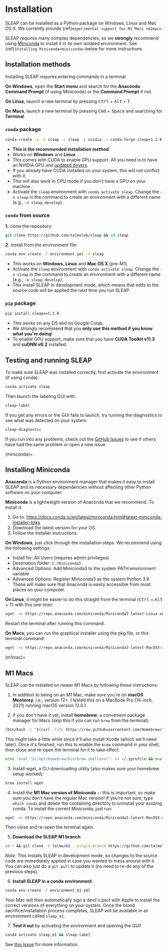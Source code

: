 # Installation

SLEAP can be installed as a Python package on Windows, Linux and Mac OS X. We currently provide {ref}`experimental support for M1 Macs <m1mac>`.

SLEAP requires many complex dependencies, so we **strongly** recommend using [Miniconda](https://https://docs.conda.io/en/latest/miniconda.html) to install it in its own isolated environment. See {ref}`Installing Miniconda<miniconda>` below for more instructions.

## Installation methods
Installing SLEAP requires entering commands in a terminal.

**On Windows**, open the **Start menu** and search for the **Anaconda Command Prompt** (if using Miniconda) or the **Command Prompt** if not.

**On Linux**, launch a new terminal by pressing <kbd>Ctrl</kbd> + <kbd>Alt</kbd> + <kbd>T</kbd>.

**On Macs**, launch a new terminal by pressing <kbd>Cmd</kbd> + <kbd>Space</kbd> and searching for **Terminal**.

### `conda` package
```bash
conda create -y -n sleap -c sleap -c nvidia -c conda-forge sleap=1.2.0
```
- **This is the recommended installation method**.
- Works on **Windows** and **Linux**.
- This comes with CUDA to enable GPU support. All you need is to have an NVIDIA GPU and [updated drivers](https://nvidia.com/drivers).
- If you already have CUDA installed on your system, this will not conflict with it.
- This will also work in CPU mode if you don't have a GPU on your machine.
- Activate the `sleap` environment with `conda activate sleap`. Change the `-n sleap` in the command to create an environment with a different name (e.g., `-n sleap_develop`).

### `conda` from source
**1.** clone the repository:
```bash
git clone https://github.com/talmolab/sleap && cd sleap
```
**2.** Install from the environment file:
```bash
conda env create -f environment.yml -n sleap
```
- This works on **Windows**, **Linux** and **Mac OS X** (pre-M1).
- Activate the `sleap` environment with `conda activate sleap`. Change the `-n sleap` in the command to create an environment with a different name (e.g., `-n sleap_develop`).
- This install SLEAP in development mode, which means that edits to the source code will be applied the next time you run SLEAP.

### `pip` package
```bash
pip install sleap==1.2.0
```
- This works on any OS and on Google Colab.
- We strongly recommend that you **only use this method if you know what you're doing**!
- To enable GPU support, make sure that you have **CUDA Toolkit v11.3** and **cuDNN v8.2** installed.

## Testing and running SLEAP
To make sure SLEAP was installed correctly, first activate the environment (if using conda):
```bash
conda activate sleap
```

Then launch the labeling GUI with:
```bash
sleap-label
```

If you get any errors or the GUI fails to launch, try running the diagnostics to see what was detected on your system:
```bash
sleap-diagnostic
```

If you run into any problems, check out the [GitHub Issues](https://github.com/talmolab/sleap/issues) to see if others have had the same problem or open a new issue.

(miniconda)=
## Installing Miniconda
**Anaconda** is a Python environment manager that makes it easy to install SLEAP and its necessary dependencies without affecting other Python software on your computer.

**Miniconda** is a lightweight version of Anaconda that we recommend. To install it:

1. Go to: https://docs.conda.io/en/latest/miniconda.html#latest-miniconda-installer-links
2. Download the latest version for your OS.
3. Follow the installer instructions.

**On Windows**, just click through the installation steps. We recommend using the following settings:
- Install for: All Users (requires admin privileges)
- Destination folder: `C:/Miniconda3`
- Advanced Options: Add Miniconda3 to the system PATH environment variable
- Advanced Options: Register Miniconda3 as the system Python 3.9
These will make sure that Anaconda is easily accessible from most places on your computer.

**On Linux**, it might be easier to do this straight from the terminal (<kbd>Ctrl</kbd> + <kbd>Alt</kbd> + <kbd>T</kbd>) with this one-liner:
```bash
wget -nc https://repo.anaconda.com/miniconda/Miniconda3-latest-Linux-x86_64.sh && bash Miniconda3-latest-Linux-x86_64.sh -b && ~/miniconda3/bin/conda init bash
```
Restart the terminal after running this command.

**On Macs**, you can run the graphical installer using the pkg file, or this terminal command:
```bash
wget -nc https://repo.anaconda.com/miniconda/Miniconda3-latest-MacOSX-x86_64.sh && bash Miniconda3-latest-MacOSX-x86_64.sh -b && ~/miniconda3/bin/conda init zsh
```

(m1mac)=
## M1 Macs
SLEAP can be installed on newer M1 Macs by following these instructions:

1. In addition to being on an M1 Mac, make sure you're on **macOS Monterey**, i.e., version 12+. I tested this on a MacBook Pro (14-inch, 2021) running macOS version 12.0.1.

2. If you don't have it yet, install **homebrew**, a convenient package manager for Macs (skip this if you can run `brew` from the terminal):
```bash
/bin/bash -c "$(curl -fsSL https://raw.githubusercontent.com/Homebrew/install/HEAD/install.sh)"
```
This might take a little while since it'll also install Xcode (which we'll need later). Once it's finished, run this to enable the `brew` command in your shell, then close and re-open the terminal for it to take effect:
```bash
echo 'eval "$(/opt/homebrew/bin/brew shellenv)"' >> ~/.zprofile && eval "$(/opt/homebrew/bin/brew shellenv)"
```

3. Install wget, a CLI downloading utility (also makes sure your homebrew setup worked):
```bash
brew install wget
```

4. Install the **M1 Mac version of Miniconda** -- this is important, so make sure you don't have the regular Mac version! If you're not sure, type `which conda` and delete the containing directory to uninstall your existing conda. To install the correct Miniconda, just run:
```bash
wget -nc https://repo.anaconda.com/miniconda/Miniconda3-latest-MacOSX-arm64.sh && bash Miniconda3-latest-MacOSX-arm64.sh -b && rm Miniconda3-latest-MacOSX-arm64.sh && ~/miniconda3/bin/conda init zsh
```
Then close and re-open the terminal again.

5. **Download the SLEAP M1 branch**:
```bash
cd ~ && git clone -b talmo/m1 --single-branch https://github.com/talmolab/sleap.git sleap_m1 && cd sleap_m1
```
*Note:* This installs SLEAP in development mode, so changes to the source code are immediately applied in case you wanted to mess around with it. You can also just do a `git pull` to update it (no need to re-do any of the previous steps).

6. **Install SLEAP in a conda environment**:
```bash
conda env create -f environment_m1.yml
```
Your Mac will then automatically sign a devil's pact with Apple to install the correct versions of everything on your system. Once the blood sacrifice/installation process completes, SLEAP will be available in an environment called `sleap_m1`.

7. **Test it out** by activating the environment and opening the GUI!
```bash
conda activate sleap_m1 && sleap-label
```

See [this Issue](https://github.com/talmolab/sleap/issues/579#issuecomment-1028602327) for more information.
